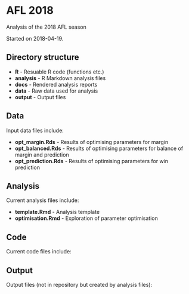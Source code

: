# AFL 2018

Analysis of the 2018 AFL season

Started on 2018-04-19.

## Directory structure

* **R** - Resuable R code (functions etc.)
* **analysis** - R Markdown analysis files
* **docs** - Rendered analysis reports
* **data** - Raw data used for analysis
* **output** - Output files

## Data

Input data files include:

* **opt_margin.Rds** - Results of optimising parameters for margin
* **opt_balanced.Rds** - Results of optimising parameters for balance of margin
  and prediction
* **opt_prediction.Rds** - Results of optimising parameters for win prediction

## Analysis

Current analysis files include:

* **template.Rmd** - Analysis template
* **optimisation.Rmd** - Exploration of parameter optimisation

## Code

Current code files include:

## Output

Output files (not in repository but created by analysis files):

